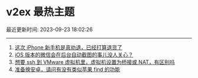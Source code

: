 # v2ex 最热主题

最近更新时间: 2023-09-23 18:02:26

--- 
1. [这次 iPhone 新手机是真劝退，已经打算退货了](https://www.v2ex.com/t/976388) 
2. [iOS 版本的微信会在后台自动截图的事儿没人关心？](https://www.v2ex.com/t/976391) 
3. [想要 ssh 到 VMware 虚拟机里，虚拟机设置为桥接或 NAT，有区别吗](https://www.v2ex.com/t/976415) 
4. [准备换安卓，请问有没有类似苹果 find 的功能](https://www.v2ex.com/t/976422) 
